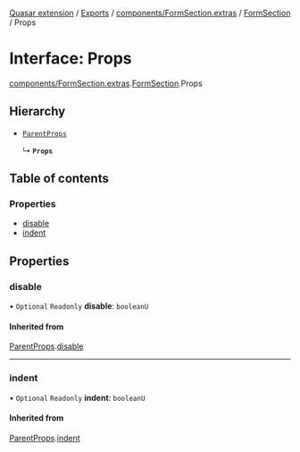 [Quasar extension](../index.md) / [Exports](../modules.md) / [components/FormSection.extras](../modules/components_FormSection_extras.md) / [FormSection](../modules/components_FormSection_extras.FormSection.md) / Props

# Interface: Props

[components/FormSection.extras](../modules/components_FormSection_extras.md).[FormSection](../modules/components_FormSection_extras.FormSection.md).Props

## Hierarchy

- [`ParentProps`](components_FormSection_extras.FormSection.ParentProps.md)

  ↳ **`Props`**

## Table of contents

### Properties

- [disable](components_FormSection_extras.FormSection.Props.md#disable)
- [indent](components_FormSection_extras.FormSection.Props.md#indent)

## Properties

### disable

• `Optional` `Readonly` **disable**: `booleanU`

#### Inherited from

[ParentProps](components_FormSection_extras.FormSection.ParentProps.md).[disable](components_FormSection_extras.FormSection.ParentProps.md#disable)

___

### indent

• `Optional` `Readonly` **indent**: `booleanU`

#### Inherited from

[ParentProps](components_FormSection_extras.FormSection.ParentProps.md).[indent](components_FormSection_extras.FormSection.ParentProps.md#indent)
